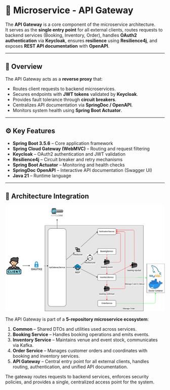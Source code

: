 # 🧭 Microservice - API Gateway

The **API Gateway** is a core component of the microservice architecture.  
It serves as the **single entry point** for all external clients, routes requests to backend services (Booking, Inventory, Order), handles **OAuth2 authentication** via **Keycloak**, ensures **resilience** using **Resilience4j**, and exposes **REST API documentation** with **OpenAPI**.

---

## 🚀 Overview

The API Gateway acts as a **reverse proxy** that:  
- Routes client requests to backend microservices.  
- Secures endpoints with **JWT tokens** validated by **Keycloak**.  
- Provides fault tolerance through **circuit breakers**.  
- Centralizes API documentation via **SpringDoc / OpenAPI**.  
- Monitors system health using **Spring Boot Actuator**.

---

## ⚙️ Key Features

- **Spring Boot 3.5.6** – Core application framework  
- **Spring Cloud Gateway (WebMVC)** – Routing and request filtering  
- **Keycloak** – OAuth2 authentication and JWT validation  
- **Resilience4j** – Circuit breaker and retry mechanisms  
- **Spring Boot Actuator** – Monitoring and health checks  
- **SpringDoc OpenAPI** – Interactive API documentation (Swagger UI)  
- **Java 21** – Runtime language  

---

## 🧩 Architecture Integration

![Architecture du projet](docs/schemaProject.png)

The API Gateway is part of a **5-repository microservice ecosystem**:

1. **Common** – Shared DTOs and utilities used across services.  
2. **Booking Service** – Handles booking operations and emits events.  
3. **Inventory Service** – Maintains venue and event stock, communicates via Kafka.  
4. **Order Service** – Manages customer orders and coordinates with booking and inventory services.  
5. **API Gateway** – Central entry point for all external clients, handles routing, authentication, and unified API documentation.

The gateway routes requests to backend services, enforces security policies, and provides a single, centralized access point for the system.
